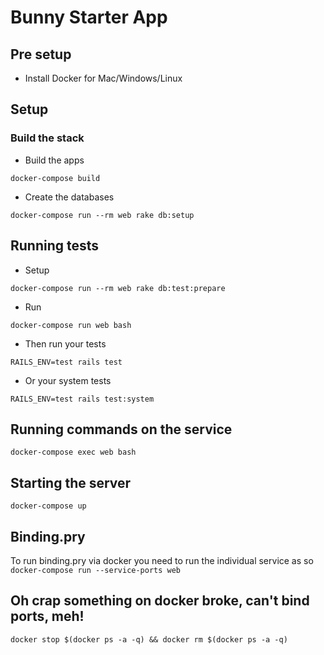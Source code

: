 # Bunny Starter App

## Pre setup

- Install Docker for Mac/Windows/Linux

## Setup

### Build the stack

- Build the apps

```docker-compose build```

- Create the databases

```docker-compose run --rm web rake db:setup```

## Running tests

- Setup

```docker-compose run --rm web rake db:test:prepare```

- Run

```docker-compose run web bash```

- Then run your tests

```RAILS_ENV=test rails test```

- Or your system tests

```RAILS_ENV=test rails test:system```

## Running commands on the service

```docker-compose exec web bash```

## Starting the server

```docker-compose up```

## Binding.pry

To run binding.pry via docker you need to run the individual service as so
```docker-compose run --service-ports web```

## Oh crap something on docker broke, can't bind ports, meh!

```docker stop $(docker ps -a -q) && docker rm $(docker ps -a -q)```
